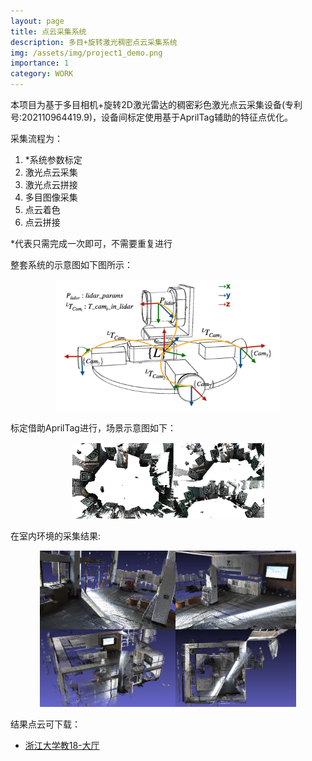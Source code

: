 ```yaml
---
layout: page
title: 点云采集系统
description: 多目+旋转激光稠密点云采集系统 
img: /assets/img/project1_demo.png
importance: 1
category: WORK
---
```


本项目为基于多目相机+旋转2D激光雷达的稠密彩色激光点云采集设备(专利号:202110964419.9)，设备间标定使用基于AprilTag辅助的特征点优化。

采集流程为：

1. *系统参数标定
2. 激光点云采集
3. 激光点云拼接
4. 多目图像采集
5. 点云着色
6. 点云拼接

*代表只需完成一次即可，不需要重复进行


整套系统的示意图如下图所示：
<div align=center> <img src="/assets/img/calib.png" alt="calb" style="zoom:35%"/></div>




标定借助AprilTag进行，场景示意图如下：

<div align=center> <img src="/assets/img/calib_scene.png" alt="calb_scene" style="zoom:30%"/></div>




在室内环境的采集结果:

<div align=center> <img src="/assets/img/project1_result.png" alt="result" style="zoom:40%"/></div>



结果点云可下载：
- [浙江大学教18-大厅](https://pan.zju.edu.cn/share/62cbaaf5a47e087d37310637e8)